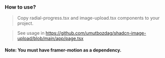 ### How to use?
> Copy radial-progress.tsx and image-upload.tsx components to your project.

> See usage in https://github.com/umutbozdag/shadcn-image-upload/blob/main/app/page.tsx

#### Note: You must have framer-motion as a dependency.
